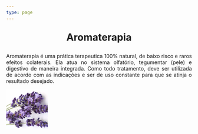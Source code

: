 ```yaml
---
type: page
---
```

<p style=" font-size:20pt; font-weight:bold; text-align:center "> Aromaterapia </p> 

<p style="text-align:justify"> Aromaterapia é uma prática terapeutica 100% natural, de baixo risco e raros efeitos colaterais. Ela atua no sistema olfatório, tegumentar (pele) e digestivo de maneira integrada. Como todo tratamento, deve ser utilizada de acordo com as indicações e ser de uso constante para que se atinja o resultado desejado. </p>

<img src="https://raw.githubusercontent.com/CONEXAOSHANTY/conexaoshanty.github.io/master/imagens/imagem_lavanda.png" alt="Lavanda" class="center">
